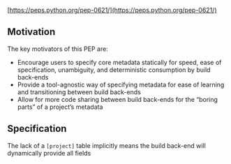 
[https://peps.python.org/pep-0621/](https://peps.python.org/pep-0621/)

## Motivation

The key motivators of this PEP are:

- Encourage users to specify core metadata statically for speed, ease of specification, unambiguity, and deterministic consumption by build back-ends
- Provide a tool-agnostic way of specifying metadata for ease of learning and transitioning between build back-ends
- Allow for more code sharing between build back-ends for the “boring parts” of a project’s metadata

## Specification

The lack of a `[project]` table implicitly means the build back-end will dynamically provide all fields
